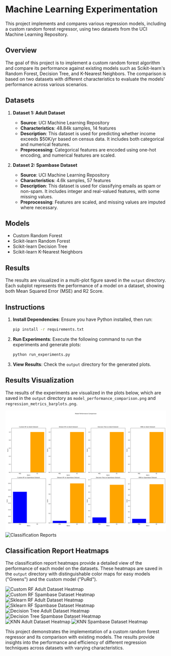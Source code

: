 # Machine Learning Experimentation

This project implements and compares various regression models, including a custom random forest regressor, using two datasets from the UCI Machine Learning Repository.

## Overview

The goal of this project is to implement a custom random forest algorithm and compare its performance against existing models such as Scikit-learn's Random Forest, Decision Tree, and K-Nearest Neighbors. The comparison is based on two datasets with different characteristics to evaluate the models' performance across various scenarios.

## Datasets

1. **Dataset 1: Adult Dataset**
   - **Source**: UCI Machine Learning Repository
   - **Characteristics**: 48.84k samples, 14 features
   - **Description**: This dataset is used for predicting whether income exceeds $50K/yr based on census data. It includes both categorical and numerical features.
   - **Preprocessing**: Categorical features are encoded using one-hot encoding, and numerical features are scaled.

2. **Dataset 2: Spambase Dataset**
   - **Source**: UCI Machine Learning Repository
   - **Characteristics**: 4.6k samples, 57 features
   - **Description**: This dataset is used for classifying emails as spam or non-spam. It includes integer and real-valued features, with some missing values.
   - **Preprocessing**: Features are scaled, and missing values are imputed where necessary.

## Models

- Custom Random Forest
- Scikit-learn Random Forest
- Scikit-learn Decision Tree
- Scikit-learn K-Nearest Neighbors

## Results

The results are visualized in a multi-plot figure saved in the `output` directory. Each subplot represents the performance of a model on a dataset, showing both Mean Squared Error (MSE) and R2 Score.

## Instructions

1. **Install Dependencies**: Ensure you have Python installed, then run:
   ```bash
   pip install -r requirements.txt
   ```

2. **Run Experiments**: Execute the following command to run the experiments and generate plots:
   ```bash
   python run_experiments.py
   ```

3. **View Results**: Check the `output` directory for the generated plots.

## Results Visualization

The results of the experiments are visualized in the plots below, which are saved in the `output` directory as `model_performance_comparison.png` and `regression_metrics_barplots.png`.

![Model Performance Comparison](output/model_performance_comparison.png)
![Classification Reports](output/classification_reports.png)

## Classification Report Heatmaps

The classification report heatmaps provide a detailed view of the performance of each model on the datasets. These heatmaps are saved in the `output` directory with distinguishable color maps for easy models ("Greens") and the custom model ("PuRd").

![Custom RF Adult Dataset Heatmap](output/custom_rf_adult_dataset_heatmap.png)
![Custom RF Spambase Dataset Heatmap](output/custom_rf_spambase_dataset_heatmap.png)
![Sklearn RF Adult Dataset Heatmap](output/sklearn_rf_adult_dataset_heatmap.png)
![Sklearn RF Spambase Dataset Heatmap](output/sklearn_rf_spambase_dataset_heatmap.png)
![Decision Tree Adult Dataset Heatmap](output/decision_tree_adult_dataset_heatmap.png)
![Decision Tree Spambase Dataset Heatmap](output/decision_tree_spambase_dataset_heatmap.png)
![KNN Adult Dataset Heatmap](output/knn_adult_dataset_heatmap.png)
![KNN Spambase Dataset Heatmap](output/knn_spambase_dataset_heatmap.png)

This project demonstrates the implementation of a custom random forest regressor and its comparison with existing models. The results provide insights into the performance and efficiency of different regression techniques across datasets with varying characteristics.
